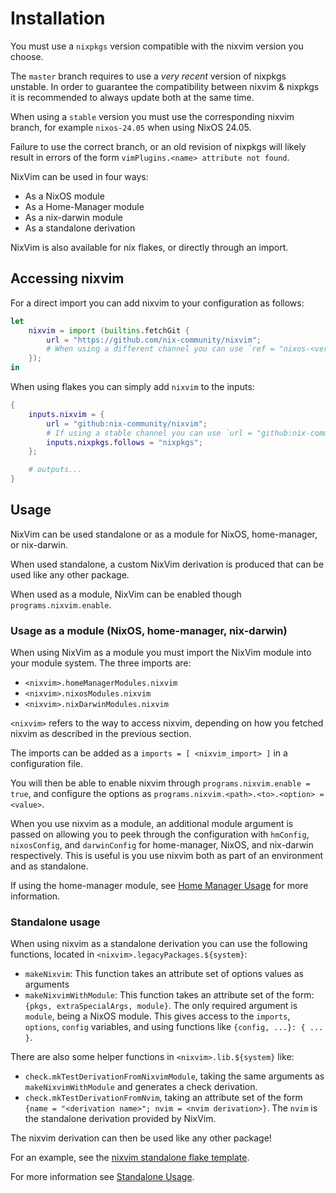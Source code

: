 # Installation

You must use a `nixpkgs` version compatible with the nixvim version you choose.

The `master` branch requires to use a _very recent_ version of nixpkgs unstable.
In order to guarantee the compatibility between nixvim & nixpkgs it is recommended to always update both at the same time.

When using a `stable` version you must use the corresponding nixvim branch, for example `nixos-24.05` when using NixOS 24.05.

Failure to use the correct branch, or an old revision of nixpkgs will likely result in errors of the form `vimPlugins.<name> attribute not found`.

NixVim can be used in four ways:
- As a NixOS module
- As a Home-Manager module
- As a nix-darwin module
- As a standalone derivation

NixVim is also available for nix flakes, or directly through an import.

## Accessing nixvim

For a direct import you can add nixvim to your configuration as follows:
```nix
let
    nixvim = import (builtins.fetchGit {
        url = "https://github.com/nix-community/nixvim";
        # When using a different channel you can use `ref = "nixos-<version>"` to set it here
    });
in
```

When using flakes you can simply add `nixvim` to the inputs:
```nix
{
    inputs.nixvim = {
        url = "github:nix-community/nixvim";
        # If using a stable channel you can use `url = "github:nix-community/nixvim/nixos-<version>"`
        inputs.nixpkgs.follows = "nixpkgs";
    };

    # outputs...
}

```

## Usage

NixVim can be used standalone or as a module for NixOS, home-manager, or nix-darwin.

When used standalone, a custom NixVim derivation is produced that can be used like any other package.

When used as a module, NixVim can be enabled though `programs.nixvim.enable`.


### Usage as a module (NixOS, home-manager, nix-darwin)

When using NixVim as a module you must import the NixVim module into your module system.
The three imports are:
- `<nixvim>.homeManagerModules.nixvim`
- `<nixvim>.nixosModules.nixvim`
- `<nixvim>.nixDarwinModules.nixvim`

`<nixvim>` refers to the way to access nixvim, depending on how you fetched nixvim as described in the previous section.

The imports can be added as a `imports = [ <nixvim_import> ]` in a configuration file.

You will then be able to enable nixvim through `programs.nixvim.enable = true`, and configure the
options as `programs.nixvim.<path>.<to>.<option> = <value>`.

When you use nixvim as a module, an additional module argument is passed on allowing you to peek through the configuration with `hmConfig`, `nixosConfig`, and `darwinConfig` for home-manager, NixOS, and nix-darwin respectively.
This is useful is you use nixvim both as part of an environment and as standalone.

If using the home-manager module, see [Home Manager Usage](../modules/hm.md) for more information.

### Standalone usage

When using nixvim as a standalone derivation you can use the following functions, located in `<nixvim>.legacyPackages.${system}`:
- `makeNixvim`: This function takes an attribute set of options values as arguments
- `makeNixvimWithModule`: This function takes an attribute set of the form: `{pkgs, extraSpecialArgs, module}`.
  The only required argument is `module`, being a NixOS module. This gives access to the `imports`, `options`, `config` variables, and using functions like `{config, ...}: { ... }`.

There are also some helper functions in `<nixvim>.lib.${system}` like:
- `check.mkTestDerivationFromNixvimModule`, taking the same arguments as `makeNixvimWithModule` and generates a check derivation.
- `check.mkTestDerivationFromNvim`, taking an attribute set of the form `{name = "<derivation name>"; nvim = <nvim derivation>}`. The `nvim` is the standalone derivation provided by NixVim.

The nixvim derivation can then be used like any other package!

For an example, see the [nixvim standalone flake template](https://github.com/nix-community/nixvim/blob/main/templates/simple/flake.nix).

For more information see [Standalone Usage](../modules/standalone.md).
